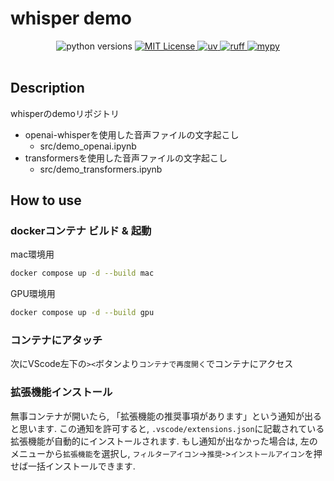 # whisper demo

<center>

<!-- ![image.png](docs/logo.png) -->

</center>

<div align="center">
    <img alt="python versions" src="https://img.shields.io/badge/python-3.12-blue?color=5271FF">
    <a href="https://opensource.org/licenses/MIT">
        <img alt="MIT License" src="https://img.shields.io/badge/license-MIT-green?color=5271FF">
    </a>
    <a href="https://github.com/astral-sh/uv">
        <img alt="uv" src="https://img.shields.io/badge/package%20manager-uv-blue?color=5271FF">
    </a>
    <a href="https://github.com/astral-sh/ruff">
        <img alt="ruff" src="https://img.shields.io/badge/code%20style-ruff-000000.svg?color=5271FF">
    </a>
    <a href="https://github.com/python/mypy">
        <img alt="mypy" src="https://img.shields.io/badge/typing-mypy-blue?color=5271FF">
    </a>
</div>
<br />


## Description

whisperのdemoリポジトリ

- openai-whisperを使用した音声ファイルの文字起こし
  - src/demo_openai.ipynb
- transformersを使用した音声ファイルの文字起こし
  - src/demo_transformers.ipynb

  
## How to use

### dockerコンテナ ビルド & 起動

mac環境用

```bash
docker compose up -d --build mac
```

GPU環境用

```bash
docker compose up -d --build gpu
```

### コンテナにアタッチ

次にVScode左下の`><`ボタンより`コンテナで再度開く`でコンテナにアクセス

### 拡張機能インストール

無事コンテナが開いたら, 「拡張機能の推奨事項があります」という通知が出ると思います.
この通知を許可すると, `.vscode/extensions.json`に記載されている拡張機能が自動的にインストールされます.
もし通知が出なかった場合は, 左のメニューから`拡張機能`を選択し, `フィルターアイコン`->`推奨`‐>`インストールアイコン`を押せば一括インストールできます.

